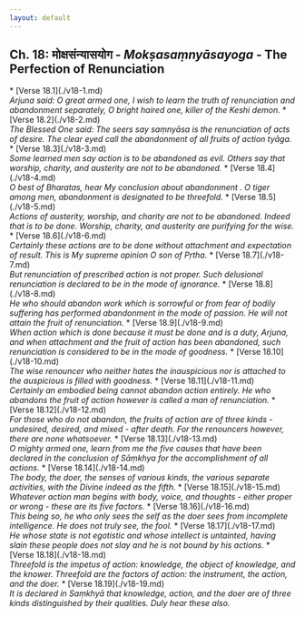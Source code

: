 ```yaml
---
layout: default
---
```

<!---
Text can be **bold**, _italic_, or ~~strikethrough~~.

[Link to another page](./another-page.html)

There should be whitespace between paragraphs.

There should be whitespace between paragraphs. We recommend including a README, or a file with information about your project.
--->
## Ch. 18: मोक्षसंन्यासयोग - <em> Mokṣasaṃnyāsayoga </em> - The Perfection of Renunciation
<div class="move" style="position:relative;min-width:960px">
 <p style="position: absolute;right:0;top:0"><a href="../gita.html">List of Chapters</a></p>
</div>
* [Verse 18.1](./v18-1.md) <br>
<em>Arjuna said: O great armed one, I wish to learn the truth of renunciation and abandonment separately, O bright haired one, killer of the Keshi demon.</em>
* [Verse 18.2](./v18-2.md) <br>
<em>The Blessed One said: The seers say saṃnyāsa is the renunciation of acts of desire. The clear eyed call the abandonment of all fruits of action tyāga.</em>
* [Verse 18.3](./v18-3.md) <br>
<em>Some learned men say action is to be abandoned as evil. Others say that worship, charity, and austerity are not to be abandoned.</em>
* [Verse 18.4](./v18-4.md) <br>
<em>O best of Bharatas, hear My conclusion about abandonment . O tiger among men, abandonment is designated to be threefold.</em>
* [Verse 18.5](./v18-5.md) <br>
<em>Actions of austerity, worship, and charity are not to be abandoned. Indeed that is to be done. Worship, charity, and austerity are purifying for the wise.</em>
* [Verse 18.6](./v18-6.md) <br>
<em>Certainly these actions are to be done without attachment and expectation of result.
This is My supreme opinion O son of Pṛtha.</em>
* [Verse 18.7](./v18-7.md) <br>
<em>But renunciation of prescribed action is not proper. Such delusional renunciation
is declared to be in the mode of ignorance.</em>
* [Verse 18.8](./v18-8.md) <br>
<em>He who should abandon work which is sorrowful or from fear of bodily suffering
has performed abandonment in the mode of passion. He will not attain the fruit
of renunciation.</em>
* [Verse 18.9](./v18-9.md) <br>
<em>When action which is done because it must be done and is a duty, Arjuna, and
when attachment and the fruit of action has been abandoned, such renunciation
is considered to be in the mode of goodness.</em>
* [Verse 18.10](./v18-10.md) <br>
<em>The wise renouncer who neither hates the inauspicious nor is attached to the auspicious
is filled with goodness.</em>
* [Verse 18.11](./v18-11.md) <br>
<em>Certainly an embodied being cannot abandon action entirely.
He who abandons the fruit of action however is called a man of renunciation. </em>
* [Verse 18.12](./v18-12.md) <br>
<em>For those who do not abandon, the fruits of action are of three kinds -
undesired, desired, and mixed - after death. For the renouncers however, there
are none whatsoever.</em>
* [Verse 18.13](./v18-13.md) <br>
<em>O mighty armed one, learn from me the five causes that have been declared in
the conclusion of <em>Sāṃkhya</em> for the accomplishment of all actions.</em>
* [Verse 18.14](./v18-14.md) <br>
<em>The body, the doer, the senses of various kinds, the various separate activities, with
the Divine indeed as the fifth.  </em>
* [Verse 18.15](./v18-15.md) <br>
<em>Whatever action man begins with body, voice, and thoughts - either proper or wrong -
these are its five factors.</em>
* [Verse 18.16](./v18-16.md) <br>
<em>This being so, he who only sees the self as the doer sees from incomplete
intelligence. He does not truly see, the fool. </em>
* [Verse 18.17](./v18-17.md)<br>
<em>He whose state is not egotistic and whose intellect is untainted, having slain
these people does not slay and he is not bound by his actions.</em>
* [Verse 18.18](./v18-18.md) <br>
<em>Threefold is the impetus of action: knowledge, the object of knowledge, and the knower.
Threefold are the factors of action: the instrument, the action, and the doer.</em>
* [Verse 18.19](./v18-19.md) <br>
<em>It is declared in <em>Saṃkhyā</em> that knowledge, action, and the doer are of
three kinds distinguished by their qualities. Duly hear these also. </em>
<!---
## Header 2

> This is a blockquote following a header.
>
> When something is important enough, you do it even if the odds are not in your favor.

### Header 3

```js
// Javascript code with syntax highlighting.
var fun = function lang(l) {
  dateformat.i18n = require('./lang/' + l)
  return true;
}
```

```ruby
# Ruby code with syntax highlighting
GitHubPages::Dependencies.gems.each do |gem, version|
  s.add_dependency(gem, "= #{version}")
end
```

#### Header 4

*   This is an unordered list following a header.
*   This is an unordered list following a header.
*   This is an unordered list following a header.

##### Header 5

1.  This is an ordered list following a header.
2.  This is an ordered list following a header.
3.  This is an ordered list following a header.

###### Header 6

| head1        | head two          | three |
|:-------------|:------------------|:------|
| ok           | good swedish fish | nice  |
| out of stock | good and plenty   | nice  |
| ok           | good `oreos`      | hmm   |
| ok           | good `zoute` drop | yumm  |

### There's a horizontal rule below this.

* * *

### Here is an unordered list:

*   Item foo
*   Item bar
*   Item baz
*   Item zip

### And an ordered list:

1.  Item one
1.  Item two
1.  Item three
1.  Item four

### And a nested list:

- level 1 item
  - level 2 item
  - level 2 item
    - level 3 item
    - level 3 item
- level 1 item
  - level 2 item
  - level 2 item
  - level 2 item
- level 1 item
  - level 2 item
  - level 2 item
- level 1 item

### Small image

![Octocat](https://assets-cdn.github.com/images/icons/emoji/octocat.png)

### Large image

![Branching](https://guides.github.com/activities/hello-world/branching.png)


### Definition lists can be used with HTML syntax.

<dl>
<dt>Name</dt>
<dd>Godzilla</dd>
<dt>Born</dt>
<dd>1952</dd>
<dt>Birthplace</dt>
<dd>Japan</dd>
<dt>Color</dt>
<dd>Green</dd>
</dl>

```
Long, single-line code blocks should not wrap. They should horizontally scroll if they are too long. This line should be long enough to demonstrate this.
```

```
The final element.
```
--->
